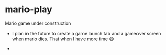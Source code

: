 # mario-play
 Mario game under construction

- I plan in the future to create a game launch tab and a gameover screen when mario dies. That when I have more time 😅

- 
